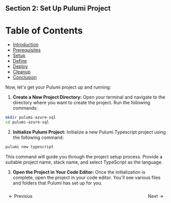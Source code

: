 ## Section 2: Set Up Pulumi Project


# Table of Contents

- [Introduction](https://bitquip.github.io/Azure-SQL/1_introduction)
- [Prerequisites](https://bitquip.github.io/Azure-SQL/2_prerequisites)
- [Setup](https://bitquip.github.io/Azure-SQL/3_setup)
- [Define](https://bitquip.github.io/Azure-SQL/4_define)
- [Deploy](https://bitquip.github.io/Azure-SQL/5_deploy)
- [Cleanup](https://bitquip.github.io/Azure-SQL/6_cleanup)
- [Conclusion](https://bitquip.github.io/Azure-SQL/7_conclusion)


Now, let's get your Pulumi project up and running:

1. **Create a New Project Directory:** Open your terminal and navigate to the directory where you want to create the project. Run the following commands:

```bash
mkdir pulumi-azure-sql
cd pulumi-azure-sql
```

2. **Initialize Pulumi Project:** Initialize a new Pulumi Typescript project using the following command:

```bash
pulumi new typescript
```

This command will guide you through the project setup process. Provide a suitable project name, stack name, and select TypeScript as the language.


3. **Open the Project in Your Code Editor:** Once the initialization is complete, open the project in your code editor. You'll see various files and folders that Pulumi has set up for you.

<div style="display: flex; justify-content: space-between; align-items: center;">
    <a href="https://bitquip.github.io/Azure-SQL/2_prerequisites" style="margin: 10px; text-decoration: none;">← Previous</a>
    <a href="https://bitquip.github.io/Azure-SQL/4_define" style="margin: 10px; text-decoration: none;">Next →</a>
</div>
